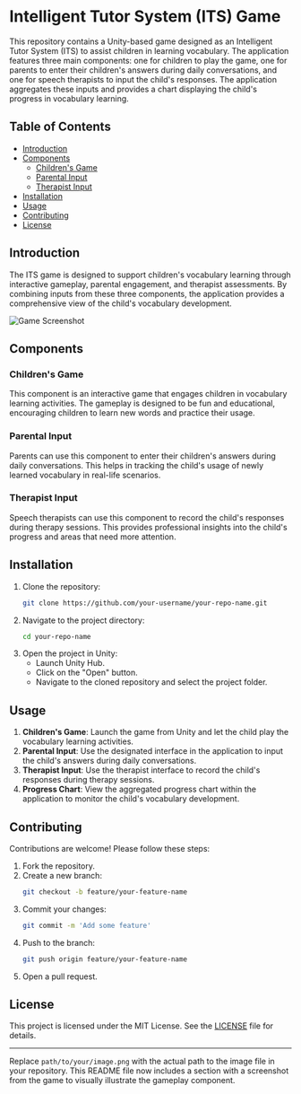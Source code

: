 # Intelligent Tutor System (ITS) Game

This repository contains a Unity-based game designed as an Intelligent Tutor System (ITS) to assist children in learning vocabulary. The application features three main components: one for children to play the game, one for parents to enter their children's answers during daily conversations, and one for speech therapists to input the child's responses. The application aggregates these inputs and provides a chart displaying the child's progress in vocabulary learning.

## Table of Contents
- [Introduction](#introduction)
- [Components](#components)
  - [Children's Game](#childrens-game)
  - [Parental Input](#parental-input)
  - [Therapist Input](#therapist-input)
- [Installation](#installation)
- [Usage](#usage)
- [Contributing](#contributing)
- [License](#license)

## Introduction

The ITS game is designed to support children's vocabulary learning through interactive gameplay, parental engagement, and therapist assessments. By combining inputs from these three components, the application provides a comprehensive view of the child's vocabulary development.

![Game Screenshot](path/to/your/image.png)

## Components

### Children's Game
This component is an interactive game that engages children in vocabulary learning activities. The gameplay is designed to be fun and educational, encouraging children to learn new words and practice their usage.

### Parental Input
Parents can use this component to enter their children's answers during daily conversations. This helps in tracking the child's usage of newly learned vocabulary in real-life scenarios.

### Therapist Input
Speech therapists can use this component to record the child's responses during therapy sessions. This provides professional insights into the child's progress and areas that need more attention.

## Installation

1. Clone the repository:
   ```sh
   git clone https://github.com/your-username/your-repo-name.git
   ```
2. Navigate to the project directory:
   ```sh
   cd your-repo-name
   ```
3. Open the project in Unity:
   - Launch Unity Hub.
   - Click on the "Open" button.
   - Navigate to the cloned repository and select the project folder.

## Usage

1. **Children's Game**: Launch the game from Unity and let the child play the vocabulary learning activities.
2. **Parental Input**: Use the designated interface in the application to input the child's answers during daily conversations.
3. **Therapist Input**: Use the therapist interface to record the child's responses during therapy sessions.
4. **Progress Chart**: View the aggregated progress chart within the application to monitor the child's vocabulary development.

## Contributing

Contributions are welcome! Please follow these steps:

1. Fork the repository.
2. Create a new branch:
   ```sh
   git checkout -b feature/your-feature-name
   ```
3. Commit your changes:
   ```sh
   git commit -m 'Add some feature'
   ```
4. Push to the branch:
   ```sh
   git push origin feature/your-feature-name
   ```
5. Open a pull request.

## License

This project is licensed under the MIT License. See the [LICENSE](LICENSE) file for details.

---

Replace `path/to/your/image.png` with the actual path to the image file in your repository. This README file now includes a section with a screenshot from the game to visually illustrate the gameplay component.
